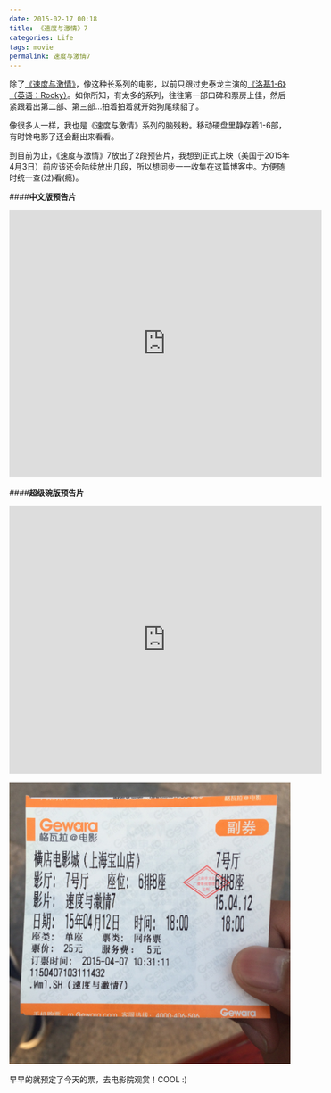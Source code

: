 ```yaml
---
date: 2015-02-17 00:18
title: 《速度与激情》7
categories: Life
tags: movie
permalink: 速度与激情7
---
```


除了[《速度与激情》](http://www.wikiwand.com/zh-cn/%E7%8E%A9%E5%91%BD%E9%97%9C%E9%A0%AD7)，像这种长系列的电影，以前只跟过史泰龙主演的[《洛基1-6》（英语：Rocky）](http://www.wikiwand.com/zh-cn/洛奇)。如你所知，有太多的系列，往往第一部口碑和票房上佳，然后紧跟着出第二部、第三部...拍着拍着就开始狗尾续貂了。 

像很多人一样，我也是《速度与激情》系列的脑残粉。移动硬盘里静存着1-6部，有时馋电影了还会翻出来看看。 

到目前为止，《速度与激情》7放出了2段预告片，我想到正式上映（美国于2015年4月3日）前应该还会陆续放出几段，所以想同步一一收集在这篇博客中。方便随时统一查(过)看(瘾)。 

####**中文版预告片**
<iframe src="http://www.tudou.com/programs/view/html5embed.action?type=3&code=FufV-eKDWg8&lcode=1qGtdZk53EA&resourceId=115028967_06_05_99" allowtransparency="true" allowfullscreen="true" scrolling="no" border="0" frameborder="0" style="width:560px;height:480px;"></iframe> 

####**超级碗版预告片**
<iframe src="http://www.tudou.com/programs/view/html5embed.action?type=0&code=idlBbwrN3uA&lcode=&resourceId=115028967_06_05_99" allowtransparency="true" allowfullscreen="true" scrolling="no" border="0" frameborder="0" style="width:560px;height:480px;"></iframe> 

![速度与激情7电影票](/image/速度与激情7电影票.jpg)

早早的就预定了今天的票，去电影院观赏！COOL :)
